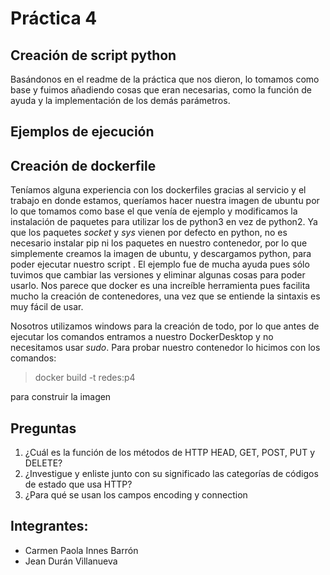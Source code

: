 # Práctica 4

## Creación de script python
Basándonos en el readme de la práctica que nos dieron, lo tomamos como base y fuimos añadiendo cosas que eran necesarias, como la función de ayuda y la implementación de los demás parámetros.

## Ejemplos de ejecución



## Creación de dockerfile

Teníamos alguna experiencia con los dockerfiles gracias al servicio y el trabajo en donde estamos, queríamos hacer nuestra imagen de ubuntu por lo que tomamos como base el que venía de ejemplo y modificamos la instalación de paquetes para utilizar los de python3 en vez de python2. Ya que los paquetes _socket_ y _sys_ vienen por defecto en python, no es necesario instalar pip ni los paquetes en nuestro contenedor, por lo que simplemente creamos la imagen de ubuntu, y descargamos python, para poder ejecutar nuestro script . El ejemplo fue de mucha ayuda pues sólo tuvimos que cambiar las versiones y eliminar algunas cosas para poder usarlo. Nos parece que docker es una increíble herramienta pues facilita mucho la creación de contenedores, una vez que se entiende la sintaxis es muy fácil de usar.

Nosotros utilizamos windows para la creación de todo, por lo que antes de ejecutar los comandos entramos a nuestro DockerDesktop y no necesitamos usar _sudo_. Para probar nuestro contenedor lo hicimos con los comandos:

> docker build -t redes:p4

para construir la imagen 

## Preguntas

1. ¿Cuál es la función de los métodos de HTTP HEAD, GET, POST, PUT y DELETE?
2. ¿Investigue y enliste junto con su significado las categorías de códigos de estado que usa HTTP?
3. ¿Para qué se usan los campos encoding y connection

## Integrantes:
  - Carmen Paola Innes Barrón
  - Jean Durán Villanueva


